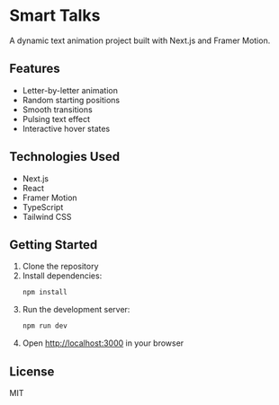 # Smart Talks

A dynamic text animation project built with Next.js and Framer Motion.

## Features

- Letter-by-letter animation
- Random starting positions
- Smooth transitions
- Pulsing text effect
- Interactive hover states

## Technologies Used

- Next.js
- React
- Framer Motion
- TypeScript
- Tailwind CSS

## Getting Started

1. Clone the repository
2. Install dependencies:
   ```bash
   npm install
   ```
3. Run the development server:
   ```bash
   npm run dev
   ```
4. Open [http://localhost:3000](http://localhost:3000) in your browser

## License

MIT 